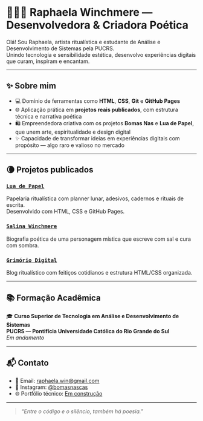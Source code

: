 # 👩🏽‍💻 Raphaela Winchmere — Desenvolvedora & Criadora Poética

Olá! Sou Raphaela, artista ritualística e estudante de Análise e Desenvolvimento de Sistemas pela PUCRS.  
Unindo tecnologia e sensibilidade estética, desenvolvo experiências digitais que curam, inspiram e encantam.

---

## ✨ Sobre mim

- 💻 Domínio de ferramentas como **HTML**, **CSS**, **Git** e **GitHub Pages**
- 🌐 Aplicação prática em **projetos reais publicados**, com estrutura técnica e narrativa poética
- 🛍️ Empreendedora criativa com os projetos **Bomas Nas** e **Lua de Papel**, que unem arte, espiritualidade e design digital
- ✨ Capacidade de transformar ideias em experiências digitais com propósito — algo raro e valioso no mercado

---

## 🌘 Projetos publicados

### [`Lua de Papel`](https://rafapupoh.github.io/lua-de-papel)  
Papelaria ritualística com planner lunar, adesivos, cadernos e rituais de escrita.  
Desenvolvido com HTML, CSS e GitHub Pages.

### [`Salina Winchmere`](https://rafapupoh.github.io/salina-winchmere)  
Biografia poética de uma personagem mística que escreve com sal e cura com sombra.

### [`Grimório Digital`](https://github.com/rafapupoh/grimorio-digital)  
Blog ritualístico com feitiços cotidianos e estrutura HTML/CSS organizada.

---

## 📚 Formação Acadêmica

🎓 **Curso Superior de Tecnologia em Análise e Desenvolvimento de Sistemas**  
**PUCRS — Pontifícia Universidade Católica do Rio Grande do Sul**  
*Em andamento*

---

## 📬 Contato

- 📧 Email: raphaela.win@gmail.com  
- 📸 Instagram: [@bomasnascas](https://instagram.com/bomasnascas)  
- 🌐 Portfólio técnico: [Em construção](https://rafapupoh.github.io/portfolio-raphaela)

---

> _“Entre o código e o silêncio, também há poesia.”_
